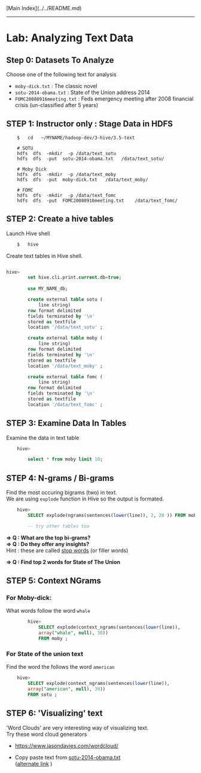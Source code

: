 <link rel='stylesheet' href='../../assets/css/main.css'/>
[Main Index](../../README.md)

-----

# Lab: Analyzing Text Data


## Step 0: Datasets To Analyze
Choose one of the following text for analysis  
- `moby-dick.txt` : The classic novel
- `sotu-2014-obama.txt` : State of the Union address 2014
- `FOMC20080916meeting.txt` : Feds emergency meeting after 2008 financial crisis  (un-classified after 5 years)

## STEP 1: Instructor only  : Stage Data in HDFS 

```
    $   cd   ~/MYNAME/hadoop-dev/3-hive/3.5-text

    # SOTU
    hdfs  dfs  -mkdir  -p /data/text_sotu
    hdfs  dfs  -put  sotu-2014-obama.txt   /data/text_sotu/

    # Moby Dick
    hdfs  dfs  -mkdir  -p /data/text_moby
    hdfs  dfs  -put  moby-dick.txt   /data/text_moby/

    # FOMC
    hdfs  dfs  -mkdir  -p /data/text_fomc
    hdfs  dfs  -put  FOMC20080916meeting.txt    /data/text_fomc/

```


## STEP 2: Create a hive tables
Launch Hive shell

```bash
    $   hive
```

Create text tables in Hive shell.

```sql

hive>
        set hive.cli.print.current.db=true;
        
        use MY_NAME_db;

        create external table sotu (
            line string)
        row format delimited
        fields terminated by '\n'
        stored as textfile
        location '/data/text_sotu' ;

        create external table moby (
            line string)
        row format delimited
        fields terminated by '\n'
        stored as textfile
        location '/data/text_moby' ;

        create external table fomc (
            line string)
        row format delimited
        fields terminated by '\n'
        stored as textfile
        location '/data/text_fomc' ;


```

##  STEP 3: Examine Data In Tables
Examine the data in text table
```sql
    hive>

        select * from moby limit 10;
```


## STEP 4: N-grams / Bi-grams
Find the most occuring bigrams (two) in text.  
We are using `explode` function in Hive so the output is formated.

```sql
    hive> 
        SELECT explode(ngrams(sentences(lower(line)), 2, 20 )) FROM moby;

        -- try other tables too
```

**=> Q : What are the top bi-grams?**  
**=> Q : Do they offer any insights?**  
Hint : these are called [stop words](https://en.wikipedia.org/wiki/Stop_words) (or filler words)

**=> Q : Find top 2 words for State of The Union**

## STEP 5: Context NGrams

### For Moby-dick:   
What words follow the word `whale`
```sql
        hive> 
            SELECT explode(context_ngrams(sentences(lower(line)), 
            array("whale", null), 30))
            FROM moby ; 
```

###  For State of the union text  
Find the word the follows the word `american`
```sql
    hive> 
        SELECT explode(context_ngrams(sentences(lower(line)), 
        array("american", null), 30)) 
        FROM sotu ; 
```

## STEP 6: 'Visualizing' text
'Word Clouds' are very interesting way of visualizing text.  
Try these word cloud generators  
- https://www.jasondavies.com/wordcloud/

- Copy paste text from [sotu-2014-obama.txt](sotu-2014-obama.txt)   
([alternate link](https://raw.githubusercontent.com/elephantscale/HI-labs/master/hadoop-dev/hive/text/sotu-2014-obama.txt) )
